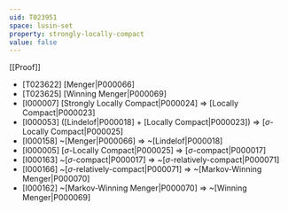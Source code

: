 ```yaml
---
uid: T023951
space: lusin-set
property: strongly-locally-compact
value: false
---
```

[[Proof]]

* [T023622] [Menger|P000066]
* [T023625] [Winning Menger|P000069]
* [I000007] [Strongly Locally Compact|P000024] => [Locally Compact|P000023]
* [I000053] ([Lindelof|P000018] + [Locally Compact|P000023]) => [$\sigma$-Locally Compact|P000025]
* [I000158] ~[Menger|P000066] => ~[Lindelof|P000018]
* [I000005] [$\sigma$-Locally Compact|P000025] => [$\sigma$-compact|P000017]
* [I000163] ~[$\sigma$-compact|P000017] => ~[$\sigma$-relatively-compact|P000071]
* [I000166] ~[$\sigma$-relatively-compact|P000071] => ~[Markov-Winning Menger|P000070]
* [I000162] ~[Markov-Winning Menger|P000070] => ~[Winning Menger|P000069]

